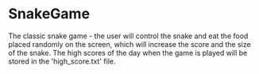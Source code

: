 # SnakeGame
 
The classic snake game - the user will control the snake and eat the food placed randomly on the screen, which will increase the score and the size of the snake. The high scores of the day when the game is played will be stored in the 'high_score.txt' file.
